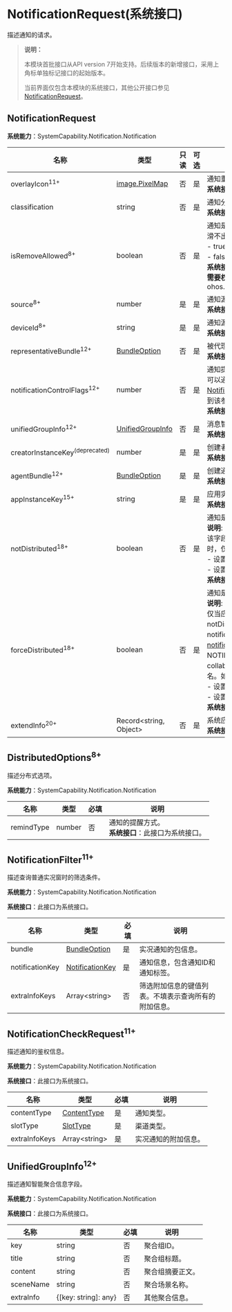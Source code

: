 # NotificationRequest(系统接口)

描述通知的请求。

> **说明：**
>
> 本模块首批接口从API version 7开始支持。后续版本的新增接口，采用上角标单独标记接口的起始版本。
>
> 当前界面仅包含本模块的系统接口，其他公开接口参见[NotificationRequest](./js-apis-inner-notification-notificationRequest.md)。

## NotificationRequest

**系统能力**：SystemCapability.Notification.Notification

| 名称                            | 类型                                                    |  只读 | 可选 | 说明                                                                    |
|-------------------------------| -------------------------------------------------------- | ----- | --- |-----------------------------------------------------------------------|
| overlayIcon<sup>11+</sup>      | [image.PixelMap](../apis-image-kit/arkts-apis-image-PixelMap.md)             |   否  | 是  | 通知重叠图标。图像像素的总字节数不超过192KB。<br>**系统接口**：此接口为系统接口。                                                 |
| classification                | string                                                   |   否  | 是  | 通知分类。<br>**系统接口**：此接口为系统接口。预留能力，暂未支持。                               |
| isRemoveAllowed<sup>8+</sup>   | boolean                                                  |   否  | 是  | 通知是否能被移除（点击通知下方删除按钮无法删除，左滑不出现删除按钮）。默认为false。<br> - true：是。<br> - false：否。<br>**系统接口**：此接口为系统接口。<br>**需要权限**：ohos.permission.SET_UNREMOVABLE_NOTIFICATION |
| source<sup>8+</sup>            | number                                                   |   是  | 是  | 通知源。<br>**系统接口**：此接口为系统接口。预留能力，暂未支持。                                |
| deviceId<sup>8+</sup>          | string                                                   |   是  | 是  | 通知源的deviceId。<br>**系统接口**：此接口为系统接口。预留能力，暂未支持。                       |
| representativeBundle<sup>12+</sup> | [BundleOption](js-apis-inner-notification-notificationCommonDef.md#bundleoption) | 否 | 是 | 被代理的包信息。<br>**系统接口**：此接口为系统接口。 |
| notificationControlFlags<sup>12+</sup>       | number                                                   |   否  | 是  | 通知提醒方式管控。<br>可以通过此接口减少当前通知的提醒方式。与[NotificationControlFlagStatus](js-apis-notificationManager-sys.md#notificationcontrolflagstatus12)的枚举进行按位或运算得到该参数。<br>**系统接口**：此接口为系统接口。            |
| unifiedGroupInfo<sup>12+</sup>       | [UnifiedGroupInfo](#unifiedgroupinfo12) |   否  | 是  |消息智能聚合信息字段。 <br>**系统接口**：此接口为系统接口。|
| creatorInstanceKey<sup>(deprecated)</sup>      | number |   是  | 是  | 创建者实例键值。 <br>**系统接口**：此接口为系统接口。|
| agentBundle<sup>12+</sup>       | [BundleOption](js-apis-inner-notification-notificationCommonDef.md#bundleoption) |   是  | 是  | 创建通知的代理包信息。 <br>**系统接口**：此接口为系统接口。|
| appInstanceKey<sup>15+</sup>       | string |   是  | 是  | 应用实例键值。 <br>**系统接口**：此接口为系统接口。|
| notDistributed<sup>18+</sup> | boolean | 否 | 是 | 通知是否不进行全场景跨设备协同显示，默认为false。<br/>**说明**:<br/>该字段与forceDistributed字段互斥，当两者同时配置时，仅notDistributed字段生效。<br/>-&nbsp;设置为true时：通知仅在本设备上显示。<br/>-&nbsp;设置为false时：通知将在所有协同设备上显示。<br>**系统接口**: 此接口为系统接口。 |
| forceDistributed<sup>18+</sup> | boolean | 否 | 是 | 通知是否强制进行全场景跨设备协同显示，默认为false。<br/>**说明**:<br/>仅当应用在跨设备协同管控名单中且未配置notDistributed字段时，该字段才会生效。通过读取notification_config.json文件（文件配置路径见：[notification_config_parse.h](https://gitee.com/openharmony/notification_distributed_notification_service/blob/master/services/ans/include/notification_config_parse.h) 中的NOTIFICAITON_CONFIG_FILE属性）中的collaborationFilter字段，查看是否包含应用的UID或包名。如果包含，说明是在应用跨设备协同管控名单中。<br>-&nbsp;设置为true时：通知将在所有协同设备上显示。<br/>-&nbsp;设置为false时：通知将按照协同管控名单显示。<br>**系统接口**: 此接口为系统接口。 |
| extendInfo<sup>20+</sup> | Record<string, Object> | 否 | 是 | 系统应用发布通知时的自定义扩展参数。<br>**系统接口**: 此接口为系统接口。 |

## DistributedOptions<sup>8+</sup>

描述分布式选项。

**系统能力**：SystemCapability.Notification.Notification

| 名称                   | 类型            | 必填 | 说明                               |
| ---------------------- | -------------- | ---- | ---------------------------------- |
| remindType             | number         | 否   | 通知的提醒方式。<br>**系统接口**：此接口为系统接口。  |


## NotificationFilter<sup>11+</sup>

描述查询普通实况窗时的筛选条件。

**系统能力**：SystemCapability.Notification.Notification

**系统接口**：此接口为系统接口。

| 名称            | 类型                                   | 必填 | 说明                               |
| ----------------| ------------------------------------- | ---- | ---------------------------------- |
| bundle          | [BundleOption](js-apis-inner-notification-notificationCommonDef.md#bundleoption) | 是   | 实况通知的包信息。|
| notificationKey | [NotificationKey](js-apis-notificationSubscribe-sys.md#notificationkey) | 是   | 通知信息，包含通知ID和通知标签。   |
| extraInfoKeys   | Array\<string>                        | 否   | 筛选附加信息的键值列表。不填表示查询所有的附加信息。|


## NotificationCheckRequest<sup>11+</sup>

描述通知的鉴权信息。

**系统能力**：SystemCapability.Notification.Notification

**系统接口**：此接口为系统接口。

| 名称          | 类型                                                       | 必填 | 说明              |
| --------------| --------------------------------------------------------- | ---- | ----------------- |
| contentType   | [ContentType](js-apis-notificationManager.md#contenttype) | 是   | 通知类型。         |
| slotType      | [SlotType](js-apis-notificationManager.md#slottype)       | 是   | 渠道类型。         |
| extraInfoKeys | Array\<string>                                            | 是   | 实况通知的附加信息。|

## UnifiedGroupInfo<sup>12+</sup>

描述通知智能聚合信息字段。

**系统能力**：SystemCapability.Notification.Notification

**系统接口**：此接口为系统接口。

| 名称                   | 类型            | 必填 | 说明                               |
| ---------------------- | -------------- | ---- | ---------------------------------- |
| key          | string        | 否   | 聚合组ID。                   |
| title  | string | 否   | 聚合组标题。            |
| content  | string | 否   | 聚合组摘要正文。              |
| sceneName          | string        | 否   | 聚合场景名称。                   |
| extraInfo  | {[key: string]: any} | 否   | 其他聚合信息。            |
